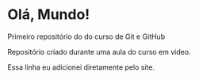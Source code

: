 # Olá, Mundo!
Primeiro repositório do do curso de Git e GitHub

Repositório criado durante uma aula do  curso em video.

Essa linha eu adicionei diretamente pelo site.
